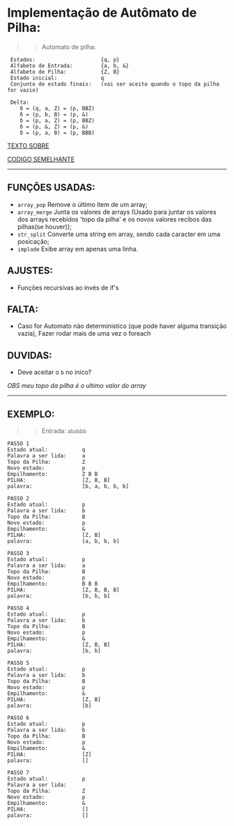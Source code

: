 # Implementação de Autômato de Pilha:
>>Automato de pilha:

     Estados:                     {q, p}
     Alfabeto de Entrada:         {a, b, &}
     Alfabeto de Pilha:           {Z, B}
     Estado inicial:              q
     Conjunto de estado finais:   (vai ser aceito quando o topo da pilha for vazio)
    
     Delta:
        δ = (q, a, Z) = (p, BBZ)
        δ = (p, b, B) = (p, &)
        δ = (p, a, Z) = (p, BBZ)
        δ = (p, &, Z) = (p, &)
        δ = (p, a, B) = (p, BBB)
    

[TEXTO SOBRE](https://panda.ime.usp.br/panda/static/pythonds_pt/03-EDBasicos/05-PilhaImplementacao.html)

[CODIGO SEMELHANTE](https://github.com/prompty001/automato-com-pilha/blob/master/a-pilha.py)

___

## FUNÇÕES USADAS:
* `array_pop` Remove o último item de um array;
* `array_merge` Junta os valores de arrays (Usado para juntar os valores dos arrays recebidos 'topo da pilha' e os novos valores recibos das pilhas(se houver));
* `str_split` Converte uma string em array, sendo cada caracter em uma posicação;
* `implode` Exibe array em apenas uma linha.

## AJUSTES:
* Funções recursivas ao invés de if's


## FALTA:
* Caso for Automato não deterministico (que pode haver alguma transição vazia), Fazer rodar mais de uma vez o foreach

## DUVIDAS:
* Deve aceitar o `b` no inico? 

*OBS meu topo da pilha é o ultimo valor do array*

___

## EXEMPLO:

>> Entrada: `ababbb`

    PASSO 1
    Estado atual:           q
    Palavra a ser lida:     a
    Topo da Pilha:          Z
    Novo estado:            p
    Empilhamento:           Z B B
    PILHA:                  [Z, B, B]
    palavra:                [b, a, b, b, b]

    PASSO 2
    Estado atual:           p
    Palavra a ser lida:     b
    Topo da Pilha:          B
    Novo estado:            p
    Empilhamento:           &
    PILHA:                  [Z, B]
    palavra:                [a, b, b, b]

    PASSO 3
    Estado atual:           p
    Palavra a ser lida:     a
    Topo da Pilha:          B
    Novo estado:            p
    Empilhamento:           B B B
    PILHA:                  [Z, B, B, B]
    palavra:                [b, b, b]

    PASSO 4
    Estado atual:           p
    Palavra a ser lida:     b
    Topo da Pilha:          B
    Novo estado:            p
    Empilhamento:           &
    PILHA:                  [Z, B, B]
    palavra:                [b, b]

    PASSO 5
    Estado atual:           p
    Palavra a ser lida:     b
    Topo da Pilha:          B
    Novo estado:            p
    Empilhamento:           &
    PILHA:                  [Z, B]
    palavra:                [b]

    PASSO 6
    Estado atual:           p
    Palavra a ser lida:     b
    Topo da Pilha:          B
    Novo estado:            p
    Empilhamento:           &
    PILHA:                  [Z]
    palavra:                []

    PASSO 7
    Estado atual:           p
    Palavra a ser lida:     
    Topo da Pilha:          Z
    Novo estado:            p
    Empilhamento:           &
    PILHA:                  []
    palavra:                []








